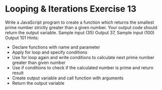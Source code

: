 # Looping & Iterations Exercise 13

Write a JavaScript program to create a function which returns the smallest prime number
 strictly greater than a given number. Your output code should return the output variable.
 Sample input (35)  Output 37, Sample input (100) Output 101
Hints:

- Declare functions with name and parameter
- Apply for loop and specify conditions
- Use for loop again and write conditions to calculate next prime number greater than given number
- Use if conditions to check if the calculated number is prime and return result
- Create output variable and call function with arguments
- Return the output variable
